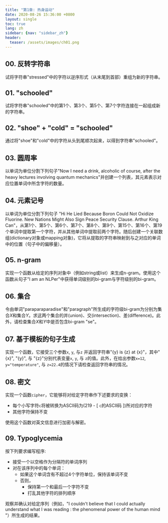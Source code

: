 ```yaml
---
title: "第1章: 热身运动"
date: 2020-08-26 15:36:00 +0800
layout: single
toc: true
lang: zh
sidebar: {nav: "sidebar_zh"}
header:
  teaser: /assets/images/ch01.png
---
```


## 00. 反转字符串
试将字符串"stressed"中的字符以逆序形式（从末尾到首部）重组为新的字符串。

## 01. "schooled"
试将字符串"schooled"中的第1个、第3个、第5个、第7个字符连接在一起组成新的字符串。

## 02. "shoe" + "cold" = "schooled"
通过将"shoe"和"cold"中的字符从头到尾顺次起来，以得到字符串"schooled"。

## 03. 圆周率
以单词为单位分割下列句子"Now I need a drink, alcoholic of course, after the heavy lectures involving quantum mechanics"并创建一个列表，其元素表示对应位置单词中所含字符的数量。

## 04. 元素记号
以单词为单位分割下列句子 "Hi He Lied Because Boron Could Not Oxidize Fluorine. New Nations Might Also Sign Peace Security Clause. Arthur King Can"，从第1个、第5个、第6个、第7个、第8个、第9个、第15个、第16个、第19个单词中提取第一个字符，并从其他单词中提取前两个字符。随后创建一个关联数组(dictionary对象或mapping对象)，它将从提取的字符串映射到与之对应的单词中的位置（句子中的偏移量）。

## 05. n-gram
实现一个函数从给定的序列对象中（例如string或list）来生成n-gram。使用这个函数从句子"I am an NLPer"中获得单词级别的bi-gram与字符级别的bi-gram。

## 06. 集合

令由单词"paraparaparadise"和"paragraph"所生成的字符级bi-gram为分别为集合$X$和集合$Y$。求这两个集合的并(union)、交(intersection)、差(difference)。此外，请检查集合$X$和$Y$中是否包含bi-gram "se"。

## 07. 基于模板的句子生成
实现一个函数，它接受三个参数`x`, `y`, 与`z` 并返回字符串"{y} is {z} at {x}"，其中"{x}", "{y}", 与 "{z}"分别代表变量`x`, `y`, 与 `z`的值。此外，在给出参数`x=12`, `y="temperature"`, 与 `z=22.4`的情况下请检查返回字符串的情况。


## 08. 密文
实现一个函数`cipher`，它能够将对给定字符串作下述要求的变换：

* 每个小写字符`c`将被转换为ASCII码为(219 - [ `c`的ASCII码 ])所对应的字符
* 其他字符保持不变

使用这个函数对英文信息进行加密与解密。


## 09. Typoglycemia
按下列要求编写程序:

+ 接受一个以空格作为分隔符的单词序列
+ 对在该序列中的每个单词：
    + 如果这个单词含有不超过4个字符单位，保持该单词不变
    + 否则，
        + 保持第一个和最后一个字符不变
        + 打乱其他字符的排列顺序

观察并确认对给定序列（例如，"I couldn't believe that I could actually understand what I was reading : the phenomenal power of the human mind "）所生成的结果。